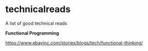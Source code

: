 # technicalreads
A list of good technical reads

**Functional Programming**

https://www.ebayinc.com/stories/blogs/tech/functional-thinking/

